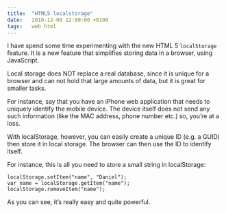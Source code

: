 ```yaml
---
title:	"HTML5 localstorage"
date:	2010-12-09 12:00:00 +0100
tags: 	web html
---
```



I have spend some time experimenting with the new HTML 5 `localStorage` feature.
It is a new feature that simplifies storing data in a browser, using JavaScript.

Local storage does NOT replace a real database, since it is unique for a browser
and can not hold that large amounts of data, but it is great for smaller tasks.

For instance, say that you have an iPhone web application that needs to uniquely
identify the mobile device. The device itself does not send any such information
(like the MAC address, phone number etc.) so, you’re at a loss.

With localStorage, however, you can easily create a unique ID (e.g. a GUID) then
store it in local storage. The browser can then use the ID to identify itself.

For instance, this is all you need to store a small string in localStorage:

	localStorage.setItem("name", "Daniel");
	var name = localStorage.getItem("name");
	localStorage.removeItem("name");

As you can see, it’s really easy and quite powerful.